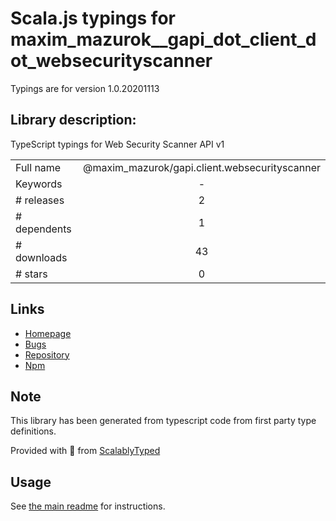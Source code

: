
# Scala.js typings for maxim_mazurok__gapi_dot_client_dot_websecurityscanner

Typings are for version 1.0.20201113

## Library description:
TypeScript typings for Web Security Scanner API v1

|                    |                 |
| ------------------ | :-------------: |
| Full name          | @maxim_mazurok/gapi.client.websecurityscanner |
| Keywords           | - |
| # releases         | 2 |
| # dependents       | 1 |
| # downloads        | 43 |
| # stars            | 0 |

## Links
- [Homepage](https://github.com/Maxim-Mazurok/google-api-typings-generator#readme)
- [Bugs](https://github.com/Maxim-Mazurok/google-api-typings-generator/issues)
- [Repository](https://github.com/Maxim-Mazurok/google-api-typings-generator)
- [Npm](https://www.npmjs.com/package/%40maxim_mazurok%2Fgapi.client.websecurityscanner)
    


## Note
This library has been generated from typescript code from first party type definitions.

Provided with :purple_heart: from [ScalablyTyped](https://github.com/oyvindberg/ScalablyTyped)

## Usage
See [the main readme](../../readme.md) for instructions.


